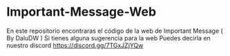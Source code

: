 # Important-Message-Web
En este repositorio encontraras el código de la web de Important Message ( By DaluDW ) 
Si tienes alguna sugerencia para la web Puedes decirla en nuestro discord https://discord.gg/7TGxJZjYQw
